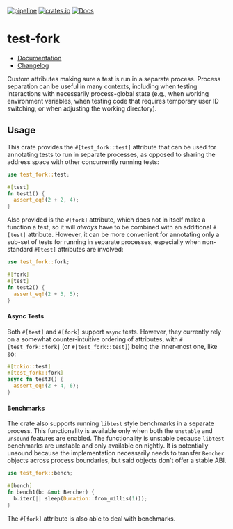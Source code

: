 [![pipeline](https://github.com/d-e-s-o/test-fork/actions/workflows/test.yml/badge.svg?branch=main)](https://github.com/d-e-s-o/test-fork/actions/workflows/test.yml)
[![crates.io](https://img.shields.io/crates/v/test-fork.svg)](https://crates.io/crates/test-fork)
[![Docs](https://docs.rs/test-fork/badge.svg)](https://docs.rs/test-fork)

test-fork
=========

- [Documentation][docs-rs]
- [Changelog](CHANGELOG.md)

Custom attributes making sure a test is run in a separate process.
Process separation can be useful in many contexts, including when
testing interactions with necessarily process-global state (e.g., when
working environment variables, when testing code that requires temporary
user ID switching, or when adjusting the working directory).

Usage
-----
This crate provides the `#[test_fork::test]` attribute that can be used
for annotating tests to run in separate processes, as opposed to sharing
the address space with other concurrently running tests:
```rust
use test_fork::test;

#[test]
fn test1() {
  assert_eq!(2 + 2, 4);
}
```

Also provided is the `#[fork]` attribute, which does not in itself make
a function a test, so it will *always* have to be combined with an
additional `#[test]` attribute. However, it can be more convenient for
annotating only a sub-set of tests for running in separate processes,
especially when non-standard `#[test]` attributes are involved:
```rust
use test_fork::fork;

#[fork]
#[test]
fn test2() {
  assert_eq!(2 + 3, 5);
}
```

#### Async Tests
Both `#[test]` and `#[fork]` support `async` tests. However, they
currently rely on a somewhat counter-intuitive ordering of attributes,
with `#[test_fork::fork]` (or `#[test_fork::test]`) being the inner-most
one, like so:
```rust
#[tokio::test]
#[test_fork::fork]
async fn test3() {
  assert_eq!(2 + 4, 6);
}
```

#### Benchmarks
The crate also supports running `libtest` style benchmarks in a separate
process. This functionality is available only when both the `unstable`
and `unsound` features are enabled. The functionality is unstable
because `libtest` benchmarks are unstable and only available on nightly.
It is potentially unsound because the implementation necessarily needs
to transfer `Bencher` objects across process boundaries, but said
objects don't offer a stable ABI.

```rust
use test_fork::bench;

#[bench]
fn bench1(b: &mut Bencher) {
  b.iter(|| sleep(Duration::from_millis(1)));
}
```

The `#[fork]` attribute is also able to deal with benchmarks.

[docs-rs]: https://docs.rs/test-fork
